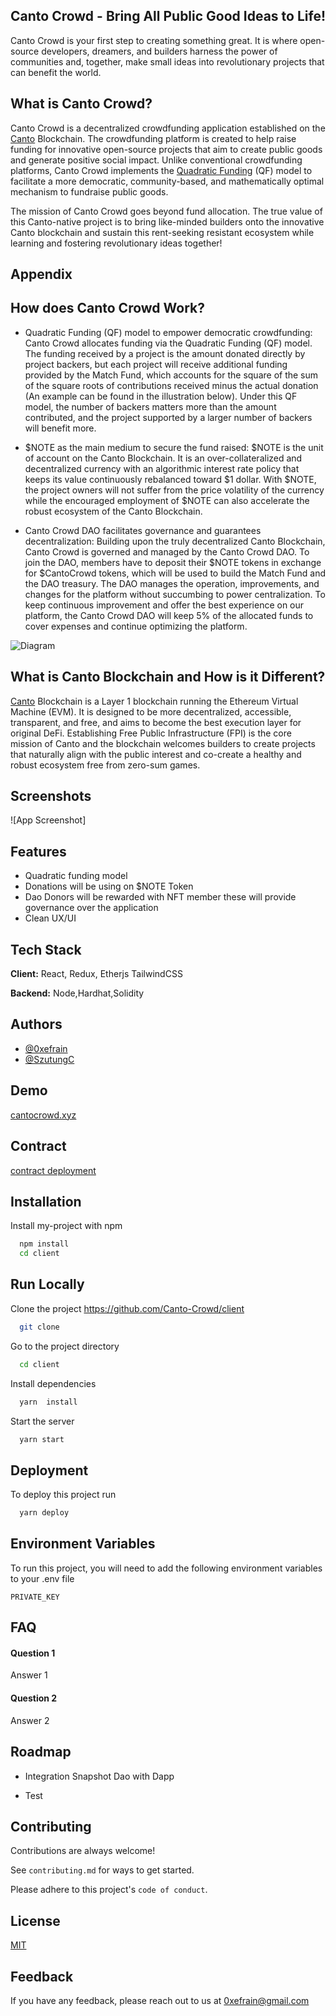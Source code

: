 


## Canto Crowd - Bring All Public Good Ideas to Life!

Canto Crowd is your first step to creating something great. It is where open-source developers, dreamers, and builders harness the power of communities and, together, make small ideas into revolutionary projects that can benefit the world. 



## What is Canto Crowd?

Canto Crowd is a decentralized crowdfunding application established on the [Canto](https://canto.io/) Blockchain. The crowdfunding platform is created to help raise funding for innovative open-source projects that aim to create public goods and generate positive social impact. Unlike conventional crowdfunding platforms, Canto Crowd implements the [Quadratic Funding](https://www.radicalxchange.org/concepts/plural-funding/) (QF) model to facilitate a more democratic, community-based, and mathematically optimal mechanism to fundraise public goods.

The mission of Canto Crowd goes beyond fund allocation. The true value of this Canto-native project is to bring like-minded builders onto the innovative Canto blockchain and sustain this rent-seeking resistant ecosystem while learning and fostering revolutionary ideas together!



## Appendix

## How does Canto Crowd Work?
- Quadratic Funding (QF) model to empower democratic crowdfunding: Canto Crowd allocates funding via the Quadratic Funding (QF) model. The funding received by a project is the amount donated directly by project backers, but each project will receive additional funding provided by the Match Fund, which accounts for the square of the sum of the square roots of contributions received minus the actual donation (An example can be found in the illustration below). Under this QF model, the number of backers matters more than the amount contributed, and the project supported by a larger number of backers will benefit more. 

- $NOTE as the main medium to secure the fund raised: $NOTE is the unit of account on the Canto Blockchain. It is an over-collateralized and decentralized currency with an algorithmic interest rate policy that keeps its value continuously rebalanced toward $1 dollar. With $NOTE, the project owners will not suffer from the price volatility of the currency while the encouraged employment of $NOTE can also accelerate the robust ecosystem of the Canto Blockchain.

- Canto Crowd DAO facilitates governance and guarantees decentralization: Building upon the truly decentralized Canto Blockchain, Canto Crowd is governed and managed by the Canto Crowd DAO. To join the DAO, members have to deposit their $NOTE tokens in exchange for $CantoCrowd tokens, which will be used to build the Match Fund and the DAO treasury. The DAO manages the operation, improvements, and changes for the platform without succumbing to power centralization. To keep continuous improvement and offer the best experience on our platform, the Canto Crowd DAO will keep 5% of the allocated funds to cover expenses and continue optimizing the platform.



![Diagram](https://cantocrowd-bucket.us-southeast-1.linodeobjects.com/cantoproject.png)



## What is Canto Blockchain and How is it Different?

[Canto](https://canto.io/) Blockchain is a Layer 1 blockchain running the Ethereum Virtual Machine (EVM). It is designed to be more decentralized, accessible, transparent, and free, and aims to become the best execution layer for original DeFi. Establishing Free Public Infrastructure (FPI) is the core mission of Canto and the blockchain welcomes builders to create projects that naturally align with the public interest and co-create a healthy and robust ecosystem free from zero-sum games.



## Screenshots

![App Screenshot]


## Features

- Quadratic funding model
- Donations will be using on $NOTE Token 
- Dao Donors will be rewarded with NFT member these will provide governance over the application 
- Clean UX/UI 


## Tech Stack

**Client:** React, Redux, Etherjs TailwindCSS

**Backend:** Node,Hardhat,Solidity


## Authors

- [@0xefrain](https://www.github.com/0xefrain)
- [@SzutungC](https://www.github.com/SzutungC)


## Demo

<a href="http://cantocrowd.xyz/" target="_blank">cantocrowd.xyz</a>


## Contract

<a href="https://evm.explorer.canto.io/address/0x1d83eA94e33142E35Aed633EE7fF67072Dbd06d1" target="_blank">contract deployment </a>







## Installation

Install my-project with npm

```bash
  npm install 
  cd client
```
    
## Run Locally

Clone the project
https://github.com/Canto-Crowd/client
```bash
  git clone 
```

Go to the project directory

```bash
  cd client
```

Install dependencies

```bash
  yarn  install
```

Start the server

```bash
  yarn start
```


## Deployment

To deploy this project run

```bash
  yarn deploy
```


## Environment Variables

To run this project, you will need to add the following environment variables to your .env file

`PRIVATE_KEY`




## FAQ

#### Question 1

Answer 1

#### Question 2

Answer 2


## Roadmap

- Integration Snapshot Dao with Dapp

- Test



## Contributing

Contributions are always welcome!

See `contributing.md` for ways to get started.

Please adhere to this project's `code of conduct`.


## License

[MIT](https://choosealicense.com/licenses/mit/)


## Feedback

If you have any feedback, please reach out to us at 0xefrain@gmail.com

